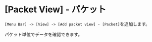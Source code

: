 # [Packet View] - パケット

`[Menu Bar] -> [View] -> [Add packet view] - [Packet]`を追加します。

パケット単位でデータを確認できます。

